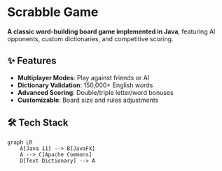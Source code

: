 # Scrabble Game 

**A classic word-building board game implemented in Java**, featuring AI opponents, custom dictionaries, and competitive scoring.


## ✨ Features
- **Multiplayer Modes**: Play against friends or AI
- **Dictionary Validation**: 150,000+ English words
- **Advanced Scoring**: Double/triple letter/word bonuses
- **Customizable**: Board size and rules adjustments

## 🛠️ Tech Stack
```mermaid
graph LR
    A[Java 11] --> B[JavaFX]
    A --> C[Apache Commons]
    D[Text Dictionary] --> A
